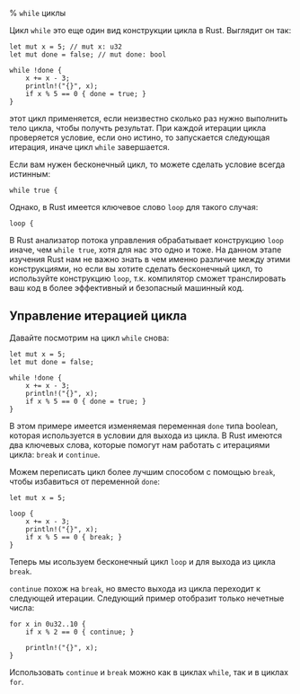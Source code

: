 % `while` циклы

Цикл `while` это еще один вид конструкции цикла в Rust. Выглядит он так:

```{rust}
let mut x = 5; // mut x: u32
let mut done = false; // mut done: bool

while !done {
    x += x - 3;
    println!("{}", x);
    if x % 5 == 0 { done = true; }
}
```

этот цикл применяется, если неизвестно сколько раз нужно выполнить тело цикла,
чтобы получть результат. При каждой итерации цикла проверяется условие, если оно
истино, то запускается следующая итерация, иначе цикл `while` завершается.

Если вам нужен бесконечный цикл, то можете сделать условие всегда истинным:

```{rust,ignore}
while true {
```

Однако, в Rust имеется ключевое слово `loop` для такого случая:

```{rust,ignore}
loop {
```

В Rust анализатор потока управления обрабатывает конструкцию `loop` иначе, чем
`while true`, хотя для нас это одно и тоже. На данном этапе изучения Rust нам не
важно знать в чем именно различие между этими конструкциями, но если вы хотите
сделать бесконечный цикл, то используйте конструкцию `loop`, т.к. компилятор
сможет транслировать ваш код в более эффективный и безопасный машинный код.

## Управление итерацией цикла

Давайте посмотрим на цикл `while` снова:

```{rust}
let mut x = 5;
let mut done = false;

while !done {
    x += x - 3;
    println!("{}", x);
    if x % 5 == 0 { done = true; }
}
```

В этом примере имеется изменяемая переменная `done` типа boolean, которая
используется в условии для выхода из цикла. В Rust имеются два ключевых слова,
которые помогут нам работать с итерациями цикла: `break` и `continue`.

Можем переписать цикл более лучшим способом с помощью `break`, чтобы избавиться
от переменной `done`:

```{rust}
let mut x = 5;

loop {
    x += x - 3;
    println!("{}", x);
    if x % 5 == 0 { break; }
}
```

Теперь мы исользуем бесконечный цикл `loop` и для выхода из цикла `break`.

`continue` похож на `break`, но вместо выхода из цикла переходит к следующей
итерации. Следующий пример отобразит только нечетные числа:

```{rust}
for x in 0u32..10 {
    if x % 2 == 0 { continue; }

    println!("{}", x);
}
```

Использовать `continue` и `break` можно как в циклах `while`, так и в циклах
`for`.
